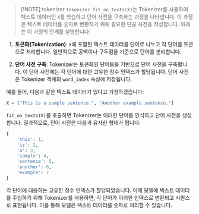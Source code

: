 
> [!NOTE] tokenizer
> `tokenizer.fit_on_texts(X)`는 Tokenizer를 사용하여 텍스트 데이터인 `X`를 학습하고 단어 사전을 구축하는 과정을 나타냅니다. 이 과정은 텍스트 데이터를 숫자로 변환하기 위해 필요한 단골 사전을 작성합니다. 아래는 이 과정의 단계를 설명합니다:

1. **토큰화(Tokenization)**: `X`에 포함된 텍스트 데이터를 단어로 나누고 각 단어를 토큰으로 처리합니다. 일반적으로 공백이나 구두점을 기준으로 단어를 분리합니다.

2. **단어 사전 구축**: Tokenizer는 토큰화된 단어들을 기반으로 단어 사전을 구축합니다. 이 단어 사전에는 각 단어에 대한 고유한 정수 인덱스가 할당됩니다. 단어 사전은 Tokenizer 객체의 `word_index` 속성에 저장됩니다.

예를 들어, 다음과 같은 텍스트 데이터가 있다고 가정하겠습니다:

```python
X = ["This is a sample sentence.", "Another example sentence."]
```

`fit_on_texts(X)`를 호출하면 Tokenizer는 이러한 단어를 인식하고 단어 사전을 생성합니다. 결과적으로, 단어 사전은 다음과 유사한 형태가 됩니다:

```python
{
    'this': 1,
    'is': 2,
    'a': 3,
    'sample': 4,
    'sentence': 5,
    'another': 6,
    'example': 7
}
```

각 단어에 대응하는 고유한 정수 인덱스가 할당되었습니다. 이제 모델에 텍스트 데이터를 주입하기 위해 Tokenizer를 사용하면, 각 단어가 이러한 인덱스로 변환되고 시퀀스로 표현됩니다. 이를 통해 모델은 텍스트 데이터를 숫자로 처리할 수 있습니다.
